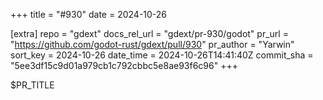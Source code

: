 +++
title = "#930"
date = 2024-10-26

[extra]
repo = "gdext"
docs_rel_url = "gdext/pr-930/godot"
pr_url = "https://github.com/godot-rust/gdext/pull/930"
pr_author = "Yarwin"
sort_key = 2024-10-26
date_time = 2024-10-26T14:41:40Z
commit_sha = "5ee3df15c9d01a979cb1c792cbbc5e8ae93f6c96"
+++

$PR_TITLE

